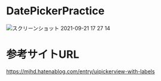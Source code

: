 # DatePickerPractice
![スクリーンショット 2021-09-21 17 27 14](https://user-images.githubusercontent.com/72326299/134137875-f1cccc28-67e3-42dd-bc62-41a6f72096bd.png)

# 参考サイトURL
https://mjhd.hatenablog.com/entry/uipickerview-with-labels
